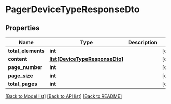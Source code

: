 # PagerDeviceTypeResponseDto

## Properties
Name | Type | Description | Notes
------------ | ------------- | ------------- | -------------
**total_elements** | **int** |  | [optional] 
**content** | [**list[DeviceTypeResponseDto]**](DeviceTypeResponseDto.md) |  | [optional] 
**page_number** | **int** |  | [optional] 
**page_size** | **int** |  | [optional] 
**total_pages** | **int** |  | [optional] 

[[Back to Model list]](../README.md#documentation-for-models) [[Back to API list]](../README.md#documentation-for-api-endpoints) [[Back to README]](../README.md)

